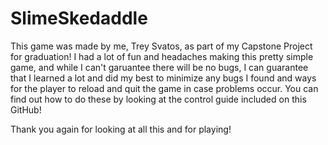 # SlimeSkedaddle
This game was made by me, Trey Svatos, as part of my Capstone Project for graduation!
I had a lot of fun and headaches making this pretty simple game, and while I can't garuantee
there will be no bugs, I can guarantee that I learned a lot and did my best to minimize any
bugs I found and ways for the player to reload and quit the game in case problems occur.
You can find out how to do these by looking at the control guide included on this GitHub!

Thank you again for looking at all this and for playing!
